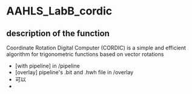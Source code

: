 # AAHLS_LabB_cordic

## description of the function
  Coordinate Rotation Digital Computer (CORDIC) is a simple and efficient algorithm for trigonometric functions based on vector rotations


- [with pipeline] in /pipeline
- [overlay] pipeline's .bit and .hwh file in /overlay
- 可以
- 
